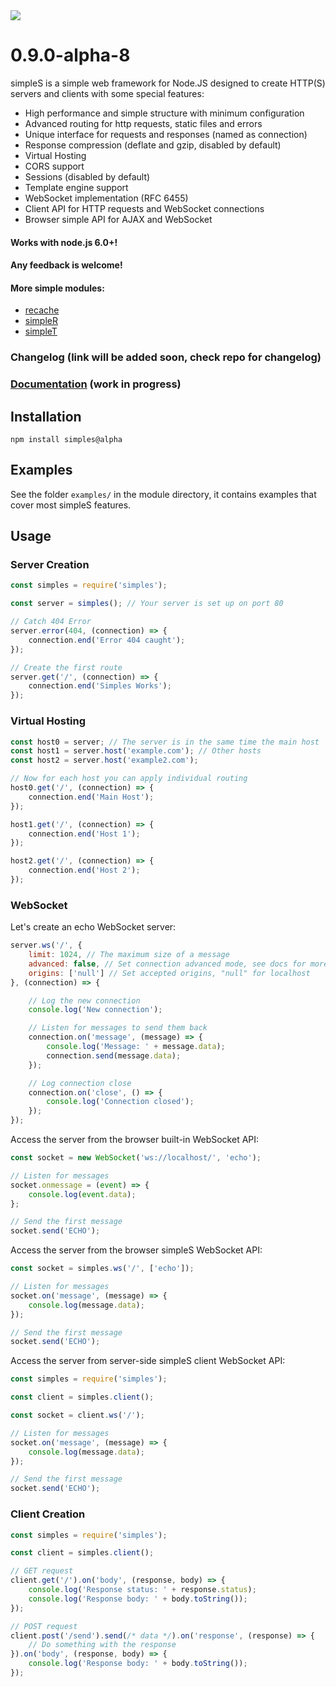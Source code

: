 <img src="https://raw.github.com/micnic/simpleS/master/logo.png"/>

# 0.9.0-alpha-8

simpleS is a simple web framework for Node.JS designed to create HTTP(S) servers and clients with some special features:

- High performance and simple structure with minimum configuration
- Advanced routing for http requests, static files and errors
- Unique interface for requests and responses (named as connection)
- Response compression (deflate and gzip, disabled by default)
- Virtual Hosting
- CORS support
- Sessions (disabled by default)
- Template engine support
- WebSocket implementation (RFC 6455)
- Client API for HTTP requests and WebSocket connections
- Browser simple API for AJAX and WebSocket

#### Works with node.js 6.0+!
#### Any feedback is welcome!

#### More simple modules:
- [recache](https://www.npmjs.com/package/recache)
- [simpleR](https://www.npmjs.com/package/simpler)
- [simpleT](https://www.npmjs.com/package/simplet)

### Changelog (link will be added soon, check repo for changelog)
### [Documentation](https://simples.js.org/) (work in progress)

## Installation

    npm install simples@alpha

## Examples

See the folder `examples/` in the module directory, it contains examples that cover most simpleS features.

## Usage

### Server Creation

```js
const simples = require('simples');

const server = simples(); // Your server is set up on port 80

// Catch 404 Error
server.error(404, (connection) => {
    connection.end('Error 404 caught');
});

// Create the first route
server.get('/', (connection) => {
    connection.end('Simples Works');
});
```

### Virtual Hosting

```js
const host0 = server; // The server is in the same time the main host
const host1 = server.host('example.com'); // Other hosts
const host2 = server.host('example2.com');

// Now for each host you can apply individual routing
host0.get('/', (connection) => {
    connection.end('Main Host');
});

host1.get('/', (connection) => {
    connection.end('Host 1');
});

host2.get('/', (connection) => {
    connection.end('Host 2');
});
```

### WebSocket

Let's create an echo WebSocket server:

```js
server.ws('/', {
    limit: 1024, // The maximum size of a message
    advanced: false, // Set connection advanced mode, see docs for more info
    origins: ['null'] // Set accepted origins, "null" for localhost
}, (connection) => {

    // Log the new connection
    console.log('New connection');

    // Listen for messages to send them back
    connection.on('message', (message) => {
        console.log('Message: ' + message.data);
        connection.send(message.data);
    });

    // Log connection close
    connection.on('close', () => {
        console.log('Connection closed');
    });
});
```

Access the server from the browser built-in WebSocket API:

```js
const socket = new WebSocket('ws://localhost/', 'echo');

// Listen for messages
socket.onmessage = (event) => {
    console.log(event.data);
};

// Send the first message
socket.send('ECHO');
```

Access the server from the browser simpleS WebSocket API:

```js
const socket = simples.ws('/', ['echo']);

// Listen for messages
socket.on('message', (message) => {
    console.log(message.data);
});

// Send the first message
socket.send('ECHO');
```

Access the server from server-side simpleS client WebSocket API:

```js
const simples = require('simples');

const client = simples.client();

const socket = client.ws('/');

// Listen for messages
socket.on('message', (message) => {
    console.log(message.data);
});

// Send the first message
socket.send('ECHO');
```

### Client Creation

```js
const simples = require('simples');

const client = simples.client();

// GET request
client.get('/').on('body', (response, body) => {
    console.log('Response status: ' + response.status);
    console.log('Response body: ' + body.toString());
});

// POST request
client.post('/send').send(/* data */).on('response', (response) => {
    // Do something with the response
}).on('body', (response, body) => {
    console.log('Response body: ' + body.toString());
});
```